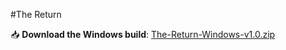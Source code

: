 #The Return

📥 **Download the Windows build**: [The-Return-Windows-v1.0.zip](https://github.com/3-vivek-3/The-Return/releases/tag/v1.0.0)
